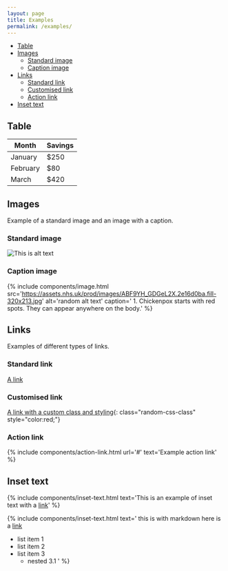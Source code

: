 ```yaml
---
layout: page
title: Examples
permalink: /examples/
---
```


- [Table](#table)
- [Images](#images)
  - [Standard image](#standard-image)
  - [Caption image](#caption-image)
- [Links](#links)
  - [Standard link](#standard-link)
  - [Customised link](#customised-link)
  - [Action link](#action-link)
- [Inset text](#inset-text)

## Table

| Month    | Savings |
| -------- | ------- |
| January  | $250    |
| February | $80     |
| March    | $420    |

## Images

Example of a standard image and an image with a caption.

### Standard image

![This is alt text](/assets/images/1-write-your-message.svg)

### Caption image

{% include components/image.html
  src='https://assets.nhs.uk/prod/images/ABF9YH_GDGeL2X.2e16d0ba.fill-320x213.jpg'
  alt='random alt text'
  caption='
    1. Chickenpox starts with red spots. They can appear anywhere on the body.'
%}

## Links

Examples of different types of links.

### Standard link

[A link](#standard-link)

### Customised link

[A link with a custom class and styling](#customised-link){: class="random-css-class" style="color:red;"}

### Action link

{% include components/action-link.html url='#' text='Example action link' %}

## Inset text

{% include components/inset-text.html
  text='This is an example of inset text with a [link](#inset-text)'
%}

{% include components/inset-text.html
    text='
this is with markdown here is a [link](#attributes)

- list item 1
- list item 2
- list item 3
  - nested 3.1
    '
%}
